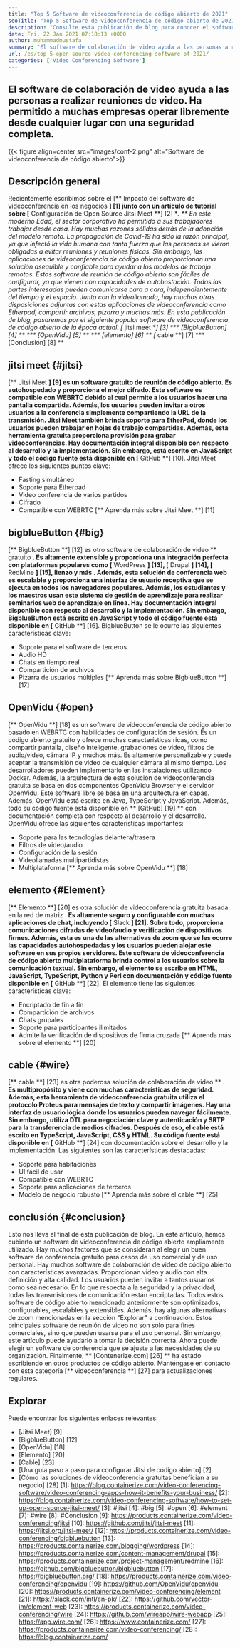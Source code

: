 ```yaml
---
title: "Top 5 Software de videoconferencia de código abierto de 2021" 
seoTitle: "Top 5 Software de videoconferencia de código abierto de 2021" 
description: "Consulte esta publicación de blog para conocer el software de videoconferencia de código abierto superior, que incluye Jitsi Meet, BigblueButton, OpenVidu, Element y Wire." 
date: Fri, 22 Jan 2021 07:18:13 +0000
author: muhammadmustafa
summary: "El software de colaboración de video ayuda a las personas a realizar reuniones de video. Ha permitido a muchas empresas operar libremente desde cualquier lugar con una seguridad completa." 
url: /es/top-5-open-source-video-conferencing-software-of-2021/
categories: ['Video Conferencing Software']
---
```


## El software de colaboración de video ayuda a las personas a realizar reuniones de video. Ha permitido a muchas empresas operar libremente desde cualquier lugar con una seguridad completa.

{{< figure align=center src="images/conf-2.png" alt="Software de videoconferencia de código abierto">}}


## Descripción general
Recientemente escribimos sobre el [** Impacto del software de videoconferencia en los negocios **] [1] junto con un artículo de tutorial sobre [** Configuración de Open Source Jitsi Meet **] [2] **. ** En este moderno Edad, el sector corporativo ha permitido a sus trabajadores trabajar desde casa. Hay muchas razones sólidas detrás de la adopción del modelo remoto. La propagación de Covid-19 ha sido la razón principal, ya que infectó la vida humana con tanta fuerza que las personas se vieron obligadas a evitar reuniones y reuniones físicas. Sin embargo, las aplicaciones de videoconferencia de código abierto proporcionan una solución asequible y confiable para ayudar a los modelos de trabajo remotos.
Estos software de reunión de código abierto son fáciles de configurar, ya que vienen con capacidades de autohostación. Todas las partes interesadas pueden comunicarse cara a cara, independientemente del tiempo y el espacio. Junto con la videollamada, hay muchas otras disposiciones adjuntas con estas aplicaciones de videoconferencia como Etherpad, compartir archivos, pizarra y muchas más. En esta publicación de blog, pasaremos por el siguiente popular software de videoconferencia de código abierto de la época actual.
  *[** jitsi meet **] [3]
  *** [BigblueButton] [4] **
  *** [OpenVidu] [5] **
  *** [elemento] [6] **
  *[** cable **] [7]
  *** [Conclusión] [8] **

## jitsi meet {#jitsi}
[** Jitsi Meet **] [9] es un software gratuito de reunión de código abierto. Es autohospedado y proporciona el mejor cifrado. Este software es compatible con WEBRTC debido al cual permite a los usuarios hacer una pantalla compartida. Además, los usuarios pueden invitar a otros usuarios a la conferencia simplemente compartiendo la URL de la transmisión. Jitsi Meet también brinda soporte para EtherPad, donde los usuarios pueden trabajar en hojas de trabajo compartidas. Además, esta herramienta gratuita proporciona provisión para grabar videoconferencias. Hay documentación integral disponible con respecto al desarrollo y la implementación. Sin embargo, está escrito en JavaScript y todo el código fuente está disponible en [** GitHub **] [10].
Jitsi Meet ofrece los siguientes puntos clave:
  * Fasting simultáneo
  * Soporte para Etherpad
  * Video conferencia de varios partidos
  * Cifrado
  * Compatible con WEBRTC
[** Aprenda más sobre Jitsi Meet **] [11]

## bigblueButton {#big}
[** BigblueButton **] [12] es otro software de colaboración de video ** gratuito **. Es altamente extensible y proporciona una integración perfecta con plataformas populares como [** WordPress **] [13], [** Drupal **] [14], [** RedMine **] [15], lienzo y más . Además, esta solución de conferencia web es escalable y proporciona una interfaz de usuario receptiva que se ejecuta en todos los navegadores populares. Además, los estudiantes y los maestros usan este sistema de gestión de aprendizaje para realizar seminarios web de aprendizaje en línea. Hay documentación integral disponible con respecto al desarrollo y la implementación. Sin embargo, BigblueButton está escrito en JavaScript y todo el código fuente está disponible en [** GitHub **] [16].
BigblueButton se le ocurre las siguientes características clave:
  * Soporte para el software de terceros
  * Audio HD
  * Chats en tiempo real
  * Compartición de archivos
  * Pizarra de usuarios múltiples
[** Aprenda más sobre BigblueButton **] [17]

## OpenVidu {#open}
[** OpenVidu **] [18] es un software de videoconferencia de código abierto basado en WEBRTC con habilidades de configuración de sesión. Es un código abierto gratuito y ofrece muchas características ricas, como compartir pantalla, diseño inteligente, grabaciones de video, filtros de audio/video, cámara IP y muchos más. Es altamente personalizable y puede aceptar la transmisión de video de cualquier cámara al mismo tiempo. Los desarrolladores pueden implementarlo en las instalaciones utilizando Docker. Además, la arquitectura de esta solución de videoconferencia gratuita se basa en dos componentes OpenVidu Browser y el servidor OpenVidu. Este software libre se basa en una arquitectura en capas. Además, OpenVidu está escrito en Java, TypeScript y JavaScript. Además, todo su código fuente está disponible en ** [GitHub] [19] ** con documentación completa con respecto al desarrollo y el desarrollo.
OpenVidu ofrece las siguientes características importantes:
  * Soporte para las tecnologías delantera/trasera
  * Filtros de video/audio
  * Configuración de la sesión
  * Videollamadas multipartidistas
  * Multiplataforma
[** Aprenda más sobre OpenVidu **] [18]

## elemento {#Element}
[** Elemento **] [20] es otra solución de videoconferencia gratuita basada en la red de matriz **. Es altamente seguro y configurable con muchas aplicaciones de chat, incluyendo [** Slack **] [21]. Sobre todo, proporciona comunicaciones cifradas de video/audio y verificación de dispositivos firmes. Además, esta es una de las alternativas de zoom que se les ocurre las capacidades autohospedadas y los usuarios pueden alojar este software en sus propios servidores. Este software de videoconferencia de código abierto multiplataforma brinda control a los usuarios sobre la comunicación textual. Sin embargo, el elemento se escribe en HTML, JavaScript, TypeScript, Python y Perl con documentación y código fuente disponible en [** GitHub **] [22].
El elemento tiene las siguientes características clave:
  * Encriptado de fin a fin
  * Compartición de archivos
  * Chats grupales
  * Soporte para participantes ilimitados
  * Admite la verificación de dispositivos de firma cruzada
[** Aprenda más sobre el elemento **] [20]

## cable {#wire}
[** cable **] [23] es otra poderosa solución de colaboración de video ** **. Es multipropósito y viene con muchas características de seguridad. Además, esta herramienta de videoconferencia gratuita utiliza el protocolo Proteus para mensajes de texto y compartir imágenes. Hay una interfaz de usuario lógica donde los usuarios pueden navegar fácilmente. Sin embargo, utiliza DTL para negociación clave y autenticación y SRTP para la transferencia de medios cifrados. Después de eso, el cable está escrito en TypeScript, JavaScript, CSS y HTML. Su código fuente está disponible en [** GitHub **] [24] con documentación sobre el desarrollo y la implementación.
Las siguientes son las características destacadas:
  * Soporte para habitaciones
  * UI fácil de usar
  * Compatible con WEBRTC
  * Soporte para aplicaciones de terceros
  * Modelo de negocio robusto
[** Aprenda más sobre el cable **] [25]

## conclusión {#conclusion}
Esto nos lleva al final de esta publicación de blog. En este artículo, hemos cubierto un software de videoconferencia de código abierto ampliamente utilizado. Hay muchos factores que se consideran al elegir un buen software de conferencia gratuito para casos de uso comercial y de uso personal. Hay muchos software de colaboración de video de código abierto con características avanzadas. Proporcionan video y audio con alta definición y alta calidad. Los usuarios pueden invitar a tantos usuarios como sea necesario. En lo que respecta a la seguridad y la privacidad, todas las transmisiones de comunicación están encriptadas. Todos estos software de código abierto mencionado anteriormente son optimizados, configurables, escalables y extensibles.
Además, hay algunas alternativas de zoom mencionadas en la sección "Explorar" a continuación. Estos principales software de reunión de video no son solo para fines comerciales, sino que pueden usarse para el uso personal. Sin embargo, este artículo puede ayudarlo a tomar la decisión correcta. Ahora puede elegir un software de conferencia que se ajuste a las necesidades de su organización. Finalmente, ** [Contenerize.com] [26] ** ha estado escribiendo en otros productos de código abierto. Manténgase en contacto con esta categoría [** videoconferencia **] [27] para actualizaciones regulares.

## Explorar
Puede encontrar los siguientes enlaces relevantes:
  * [Jitsi Meet] [9]
  * [BigblueButton] [12]
  * [OpenVidu] [18]
  * [Elemento] [20]
  * [Cable] [23]
  * [Una guía paso a paso para configurar Jitsi de código abierto] [2]
  * [Cómo las soluciones de videoconferencia gratuitas benefician a su negocio] [28]
[1]: https://blog.containerize.com/video-conferencing-software/video-conferencing-apps-how-it-benefits-your-business/
[2]: https://blog.containerize.com/video-conferencing-software/how-to-set-up-open-source-jitsi-meet/
[3]: #jitsi
[4]: #big
[5]: #open
[6]: #element
[7]: #wire
[8]: #Conclusion
[9]: https://products.containerize.com/video-conferencing/jitsi
[10]: https://github.com/jitsi/jitsi-meet
[11]: https://jitsi.org/jitsi-meet/
[12]: https://products.containerize.com/video-conferencing/bigbluebutton
[13]: https://products.containerize.com/blogging/wordpress
[14]: https://products.containerize.com/content-management/drupal
[15]: https://products.containerize.com/project-management/redmine
[16]: https://github.com/bigbluebutton/bigbluebutton
[17]: https://bigbluebutton.org/
[18]: https://products.containerize.com/video-conferencing/openvidu
[19]: https://github.com/OpenVidu/openvidu
[20]: https://products.containerize.com/video-conferencing/element
[21]: https://slack.com/intl/en-pk/
[22]: https://github.com/vector-im/element-web
[23]: https://products.containerize.com/video-conferencing/wire
[24]: https://github.com/wireapp/wire-webapp
[25]: https://app.wire.com/
[26]: https://www.containerize.com/
[27]: https://products.containerize.com/video-conferencing/
[28]: https://blog.containerize.com/
